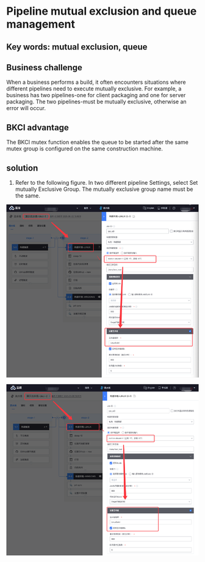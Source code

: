 # Pipeline mutual exclusion and queue management

## Key words: mutual exclusion, queue

## Business challenge

When a business performs a build, it often encounters situations where different pipelines need to execute mutually exclusive. For example, a business has two pipelines-one for client packaging and one for server packaging. The two pipelines-must be mutually exclusive, otherwise an error will occur.

## BKCI advantage

The BKCI mutex function enables the queue to be started after the same mutex group is configured on the same construction machine.

## solution

1. Refer to the following figure. In two different pipeline Settings, select Set mutually Exclusive Group. The mutually exclusive group name must be the same.

![img](../../.gitbook/assets/scene-Pipeline-exclusion-queue-a.png)



![img](../../.gitbook/assets/scene-Pipeline-exclusion-queue-b.png)

